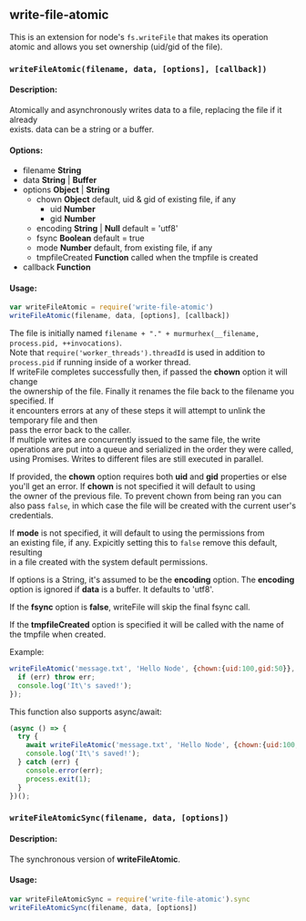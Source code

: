 write-file-atomic  
-----------------  
  
This is an extension for node's `fs.writeFile` that makes its operation  
atomic and allows you set ownership (uid/gid of the file).  
  
### `writeFileAtomic(filename, data, [options], [callback])`  
  
#### Description:  
  
Atomically and asynchronously writes data to a file, replacing the file if it already  
exists.  data can be a string or a buffer.  
  
#### Options:  
* filename **String**  
* data **String** | **Buffer**  
* options **Object** | **String**  
  * chown **Object** default, uid & gid of existing file, if any  
    * uid **Number**  
    * gid **Number**  
  * encoding **String** | **Null** default = 'utf8'  
  * fsync **Boolean** default = true  
  * mode **Number** default, from existing file, if any  
  * tmpfileCreated **Function** called when the tmpfile is created  
* callback **Function**  
  
#### Usage:  
  
```js  
var writeFileAtomic = require('write-file-atomic')  
writeFileAtomic(filename, data, [options], [callback])  
```  
  
The file is initially named `filename + "." + murmurhex(__filename, process.pid, ++invocations)`.  
Note that `require('worker_threads').threadId` is used in addition to `process.pid` if running inside of a worker thread.  
If writeFile completes successfully then, if passed the **chown** option it will change  
the ownership of the file. Finally it renames the file back to the filename you specified. If  
it encounters errors at any of these steps it will attempt to unlink the temporary file and then  
pass the error back to the caller.  
If multiple writes are concurrently issued to the same file, the write operations are put into a queue and serialized in the order they were called, using Promises. Writes to different files are still executed in parallel.  
  
If provided, the **chown** option requires both **uid** and **gid** properties or else  
you'll get an error.  If **chown** is not specified it will default to using  
the owner of the previous file.  To prevent chown from being ran you can  
also pass `false`, in which case the file will be created with the current user's credentials.  
  
If **mode** is not specified, it will default to using the permissions from  
an existing file, if any.  Expicitly setting this to `false` remove this default, resulting  
in a file created with the system default permissions.  
  
If options is a String, it's assumed to be the **encoding** option. The **encoding** option is ignored if **data** is a buffer. It defaults to 'utf8'.  
  
If the **fsync** option is **false**, writeFile will skip the final fsync call.  
  
If the **tmpfileCreated** option is specified it will be called with the name of the tmpfile when created.  
  
Example:  
  
```javascript  
writeFileAtomic('message.txt', 'Hello Node', {chown:{uid:100,gid:50}}, function (err) {  
  if (err) throw err;  
  console.log('It\'s saved!');  
});  
```  
  
This function also supports async/await:  
  
```javascript  
(async () => {  
  try {  
    await writeFileAtomic('message.txt', 'Hello Node', {chown:{uid:100,gid:50}});  
    console.log('It\'s saved!');  
  } catch (err) {  
    console.error(err);  
    process.exit(1);  
  }  
})();  
```  
  
### `writeFileAtomicSync(filename, data, [options])`  
  
#### Description:  
  
The synchronous version of **writeFileAtomic**.  
  
#### Usage:  
```js  
var writeFileAtomicSync = require('write-file-atomic').sync  
writeFileAtomicSync(filename, data, [options])  
```  
  
